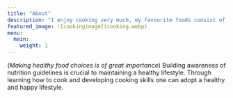 ```yaml
---
title: "About"
description: "I enjoy cooking very much, my favourite foods consist of salads, pasta's, sandwiches and cakes. I have decided to create an almost electronic, unbreakable recipe book that will last into the future. I hope you love my recipes as much as I do, and I wish you a very happy cooking experience!"
featured_image: ![cookingimage](cooking.webp)  
menu:
  main:
    weight: 1
---
```


(_Making healthy food choices is of great importance_) Building awareness of nutrition guidelines is crucial to maintaining a healthy lifestyle. Through learning how to cook and developing cooking skills one can adopt a healthy and happy lifestyle. 